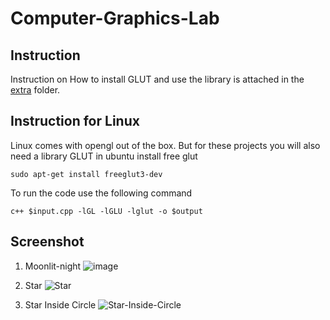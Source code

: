 # Computer-Graphics-Lab

## Instruction
Instruction on How to install GLUT and use the library is attached in the [extra](extra/instruction.docx) folder.

## Instruction for Linux
Linux comes with opengl out of the box. But for these projects you will also need a library GLUT in ubuntu install free glut

```sudo apt-get install freeglut3-dev```

To run the code use the following command

```c++ $input.cpp -lGL -lGLU -lglut -o $output```

## Screenshot

1. Moonlit-night
![image](moonlit-night.png)

2. Star
![Star](https://github.com/Rafatlne/Computer-Graphics-Lab/blob/master/Star/Star.PNG)

3. Star Inside Circle
![Star-Inside-Circle](https://github.com/Rafatlne/Computer-Graphics-Lab/blob/master/Star-Inside-Circle/Star-inside-circle.PNG)